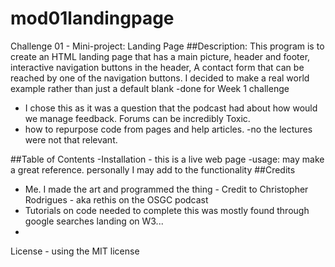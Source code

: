 # mod01landingpage
Challenge 01 - Mini-project: Landing Page
##Description:
This program is to create an HTML landing page that has a main picture, header and footer, interactive navigation buttons in the header, A contact form that can be reached by one of the navigation buttons.
I decided to make a real world example rather than just a default blank
-done for Week 1 challenge
- I chose this as it was a question that the podcast had about how would we manage feedback.  Forums can be incredibly Toxic.
- how to repurpose code from pages and help articles. -no the lectures were not that relevant.

##Table of Contents
-Installation - this is a live web page
-usage: may make a great reference.  personally I may add to the functionality
##Credits 
- Me.  I made the art and programmed the thing - Credit to Christopher Rodrigues - aka rethis on the OSGC podcast
- Tutorials on code needed to complete this was mostly found through google searches landing on W3...
- 
License - using the MIT license
